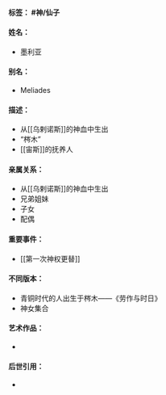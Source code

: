 #### 标签： #神/仙子
#### 姓名：
- 墨利亚
#### 别名：
- Meliades
#### 描述：
- 从[[乌剌诺斯]]的神血中生出
- “梣木”
- [[宙斯]]的抚养人
#### 亲属关系：
- 从[[乌剌诺斯]]的神血中生出
- 兄弟姐妹
- 子女
- 配偶
#### 重要事件：
- [[第一次神权更替]]
#### 不同版本：
- 青铜时代的人出生于梣木——《劳作与时日》
- 神女集合
#### 艺术作品：
- 
#### 后世引用：
- 